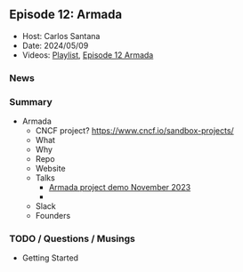 ## Episode 12: Armada

- Host: Carlos Santana
- Date: 2024/05/09
- Videos: [Playlist](https://www.youtube.com/playlist?list=PLj6h78yzYM2PnyOsrsCbR_kqjCKfPObHK), [Episode 12 Armada](https://www.youtube.com/watch?v=N-lqmr0zfNk)

### News

### Summary

- Armada
  - CNCF project? https://www.cncf.io/sandbox-projects/
  - What
  - Why
  - Repo
  - Website
  - Talks
      - [Armada project demo November 2023](https://www.youtube.com/watch?v=GVfFiG3zeUA)
      -
  - Slack
  - Founders


### TODO / Questions / Musings

- Getting Started

